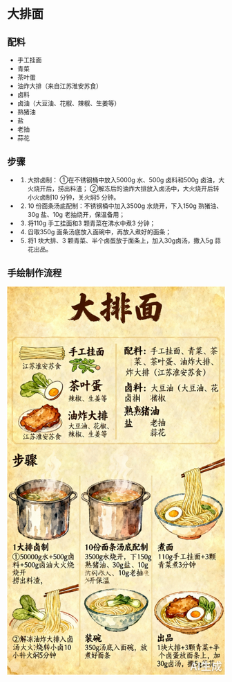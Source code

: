# 大排面

## 配料

- 手工挂面
- 青菜
- 茶叶蛋
- 油炸大排（来自江苏淮安苏食）
- 卤料
- 卤油（大豆油、花椒、辣椒、生姜等）
- 熟猪油
- 盐
- 老抽
- 蒜花

## 步骤

- 1. 大排卤制：
	①在不锈钢桶中放入5000g 水、500g 卤料和500g 卤油，大火烧开后，捞出料渣；
	②解冻后的油炸大排放入卤汤中，大火烧开后转小火卤制10 分钟，关火焖5 分钟。
- 2. 10 份面条汤底配制：不锈钢桶中加入3500g 水烧开，下入150g 熟猪油、30g 盐、10g 老抽烧开，保温备用；
- 3. 将110g 手工挂面和3 颗青菜在沸水中煮3 分钟；
- 4. 舀取350g 面条汤底放入面碗中，再放入煮好的面条；
- 5. 将1 块大排、3 颗青菜、半个卤蛋放于面条上，加入30g卤汤，撒入5g 蒜花出品。

## 手绘制作流程

![手绘制作流程](../images/主食/大排面.jpg)
